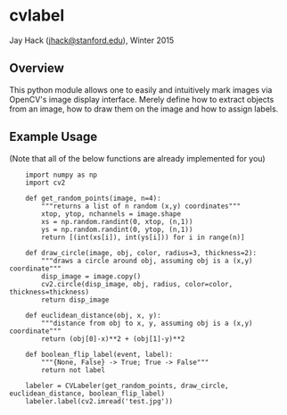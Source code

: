 # cvlabel
Jay Hack (jhack@stanford.edu), Winter 2015

## Overview
This python module allows one to easily and intuitively mark images via OpenCV's image display interface. Merely define how to extract objects from an image, how to draw them on the image and how to assign labels.


## Example Usage

(Note that all of the below functions are already implemented for you)

```
	import numpy as np
	import cv2

	def get_random_points(image, n=4):
		"""returns a list of n random (x,y) coordinates"""
		xtop, ytop, nchannels = image.shape
		xs = np.random.randint(0, xtop, (n,1))
		ys = np.random.randint(0, ytop, (n,1))
		return [(int(xs[i]), int(ys[i])) for i in range(n)]

	def draw_circle(image, obj, color, radius=3, thickness=2):
		"""draws a circle around obj, assuming obj is a (x,y) coordinate"""
		disp_image = image.copy()
		cv2.circle(disp_image, obj, radius, color=color, thickness=thickness)
		return disp_image

	def euclidean_distance(obj, x, y):
		"""distance from obj to x, y, assuming obj is a (x,y) coordinate"""
		return (obj[0]-x)**2 + (obj[1]-y)**2

	def boolean_flip_label(event, label):
		"""{None, False} -> True; True -> False"""
		return not label 

	labeler = CVLabeler(get_random_points, draw_circle, euclidean_distance, boolean_flip_label)
	labeler.label(cv2.imread('test.jpg'))
```